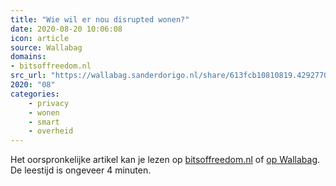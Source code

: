 ```yaml
---
title: "Wie wil er nou disrupted wonen?"
date: 2020-08-20 10:06:08
icon: article
source: Wallabag
domains:
- bitsoffreedom.nl
src_url: "https://wallabag.sanderdorigo.nl/share/613fcb10810819.42927709"
2020: "08"
categories:
    - privacy
    - wonen
    - smart
    - overheid
---
```

Het oorspronkelijke artikel kan je lezen op [bitsoffreedom.nl](https://www.bitsoffreedom.nl/2019/03/27/wie-wil-er-nou-disrupted-wonen/) of [op Wallabag](https://wallabag.sanderdorigo.nl/share/613fcb10810819.42927709). De leestijd is ongeveer 4 minuten.